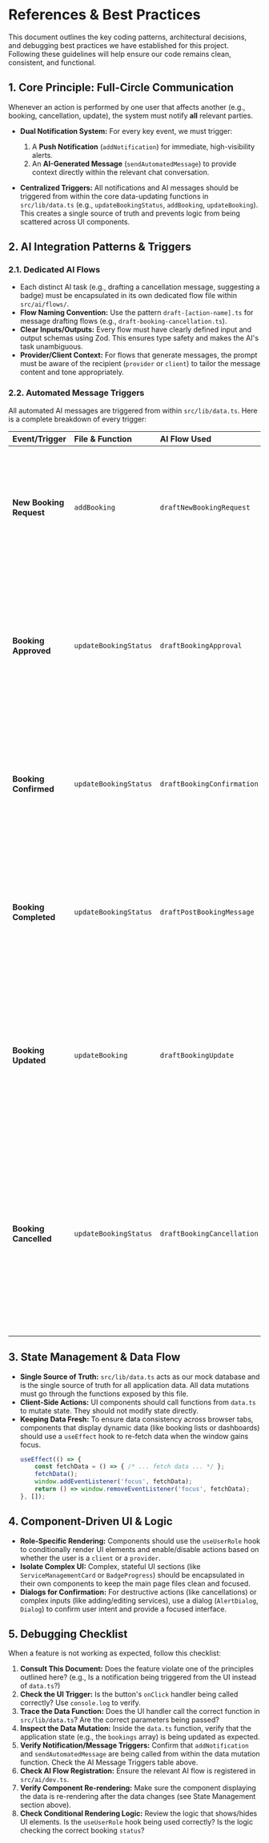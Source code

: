 # References & Best Practices

This document outlines the key coding patterns, architectural decisions, and debugging best practices we have established for this project. Following these guidelines will help ensure our code remains clean, consistent, and functional.

## 1. Core Principle: Full-Circle Communication

Whenever an action is performed by one user that affects another (e.g., booking, cancellation, update), the system must notify **all** relevant parties.

- **Dual Notification System:** For every key event, we must trigger:
    1.  A **Push Notification** (`addNotification`) for immediate, high-visibility alerts.
    2.  An **AI-Generated Message** (`sendAutomatedMessage`) to provide context directly within the relevant chat conversation.

- **Centralized Triggers:** All notifications and AI messages should be triggered from within the core data-updating functions in `src/lib/data.ts` (e.g., `updateBookingStatus`, `addBooking`, `updateBooking`). This creates a single source of truth and prevents logic from being scattered across UI components.

## 2. AI Integration Patterns & Triggers

### 2.1. Dedicated AI Flows

- Each distinct AI task (e.g., drafting a cancellation message, suggesting a badge) must be encapsulated in its own dedicated flow file within `src/ai/flows/`.
- **Flow Naming Convention:** Use the pattern `draft-[action-name].ts` for message drafting flows (e.g., `draft-booking-cancellation.ts`).
- **Clear Inputs/Outputs:** Every flow must have clearly defined input and output schemas using Zod. This ensures type safety and makes the AI's task unambiguous.
- **Provider/Client Context:** For flows that generate messages, the prompt must be aware of the recipient (`provider` or `client`) to tailor the message content and tone appropriately.

### 2.2. Automated Message Triggers

All automated AI messages are triggered from within `src/lib/data.ts`. Here is a complete breakdown of every trigger:

| Event/Trigger | File & Function | AI Flow Used | Description |
| :--- | :--- | :--- | :--- |
| **New Booking Request** | `addBooking` | `draftNewBookingRequest` | When a **client** submits a new booking request, an AI message is sent to the **provider** informing them of the request. |
| **Booking Approved** | `updateBookingStatus` | `draftBookingApproval` | When a **provider** approves a 'Pending' booking, an AI message is sent to the **client** asking them to review and pay. A confirmation is also sent to the **provider**. |
| **Booking Confirmed** | `updateBookingStatus` | `draftBookingConfirmation` | After a **client** completes payment, a confirmation message is sent to them, and a notification message is sent to the **provider**. |
| **Booking Completed** | `updateBookingStatus` | `draftPostBookingMessage` | When a **provider** marks a booking as 'Completed', a follow-up thank you message is sent to the **client**, and a confirmation is sent to the **provider**. |
| **Booking Updated** | `updateBooking` | `draftBookingUpdate` | When a **provider** changes the date or services of a booking, separate, tailored AI messages are sent to **both** the client and the provider detailing the changes. |
| **Booking Cancelled** | `updateBookingStatus` | `draftBookingCancellation` | When a booking is cancelled by **either** the client or the provider, an AI message is sent to the other party informing them of the cancellation. The message content changes based on who initiated the cancellation. |


## 3. State Management & Data Flow

- **Single Source of Truth:** `src/lib/data.ts` acts as our mock database and is the single source of truth for all application data. All data mutations must go through the functions exposed by this file.
- **Client-Side Actions:** UI components should call functions from `data.ts` to mutate state. They should not modify state directly.
- **Keeping Data Fresh:** To ensure data consistency across browser tabs, components that display dynamic data (like booking lists or dashboards) should use a `useEffect` hook to re-fetch data when the window gains focus.
    ```javascript
    useEffect(() => {
        const fetchData = () => { /* ... fetch data ... */ };
        fetchData();
        window.addEventListener('focus', fetchData);
        return () => window.removeEventListener('focus', fetchData);
    }, []);
    ```

## 4. Component-Driven UI & Logic

- **Role-Specific Rendering:** Components should use the `useUserRole` hook to conditionally render UI elements and enable/disable actions based on whether the user is a `client` or a `provider`.
- **Isolate Complex UI:** Complex, stateful UI sections (like `ServiceManagementCard` or `BadgeProgress`) should be encapsulated in their own components to keep the main page files clean and focused.
- **Dialogs for Confirmation:** For destructive actions (like cancellations) or complex inputs (like adding/editing services), use a dialog (`AlertDialog`, `Dialog`) to confirm user intent and provide a focused interface.

## 5. Debugging Checklist

When a feature is not working as expected, follow this checklist:
1.  **Consult This Document:** Does the feature violate one of the principles outlined here? (e.g., Is a notification being triggered from the UI instead of `data.ts`?)
2.  **Check the UI Trigger:** Is the button's `onClick` handler being called correctly? Use `console.log` to verify.
3.  **Trace the Data Function:** Does the UI handler call the correct function in `src/lib/data.ts`? Are the correct parameters being passed?
4.  **Inspect the Data Mutation:** Inside the `data.ts` function, verify that the application state (e.g., the `bookings` array) is being updated as expected.
5.  **Verify Notification/Message Triggers:** Confirm that `addNotification` and `sendAutomatedMessage` are being called from within the data mutation function. Check the AI Message Triggers table above.
6.  **Check AI Flow Registration:** Ensure the relevant AI flow is registered in `src/ai/dev.ts`.
7.  **Verify Component Re-rendering:** Make sure the component displaying the data is re-rendering after the data changes (see State Management section above).
8.  **Check Conditional Rendering Logic:** Review the logic that shows/hides UI elements. Is the `useUserRole` hook being used correctly? Is the logic checking the correct booking `status`?
